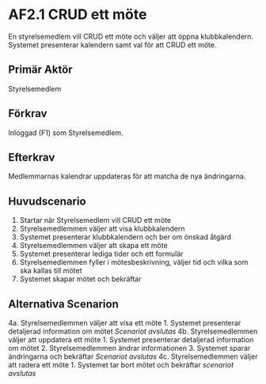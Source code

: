 # AF2.1 CRUD ett möte
En styrelsemedlem vill CRUD ett möte och väljer att öppna klubbkalendern. Systemet presenterar kalendern samt val för att CRUD ett möte.

## Primär Aktör
Styrelsemedlem

## Förkrav
Inloggad (F1) som Styrelsemedlem.

## Efterkrav
Medlemmarnas kalendrar uppdateras för att matcha de nya ändringarna.

## Huvudscenario
1. Startar när Styrelsemedlem vill CRUD ett möte
2. Styrelsemedlemmen väljer att visa klubbkalendern
3. Systemet presenterar klubbkalendern och ber om önskad åtgärd
4. Styrelsemedlemmen väljer att skapa ett möte
5. Systemet presenterar lediga tider och ett formulär
6. Styrelsemedlemmen fyller i mötesbeskrivning, väljer tid och vilka som ska kallas till mötet
7. Systemet skapar mötet och bekräftar

## Alternativa Scenarion
4a. Styrelsemedlemmen väljer att visa ett möte
    1. Systemet presenterar detaljerad information om mötet
    *Scenariot avslutas*
4b. Styrelsemedlemmen väljer att uppdatera ett möte
    1. Systemet presenterar detaljerad information om mötet
    2. Styrelsemedlemmen ändrar informationen
    3. Systemet sparar ändringarna och bekräftar
    *Scenariot avslutas*
4c. Styrelsemedlemmen väljer att radera ett möte
    1. Systemet tar bort mötet och bekräftar
    *scenariot avslutas*